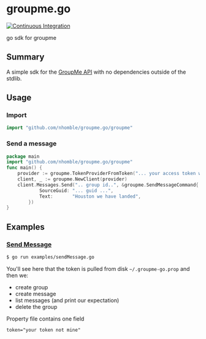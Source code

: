 # groupme.go
[![Continuous Integration](https://github.com/nhomble/groupme.go/workflows/continuous-integration/badge.svg)](https://github.com/nhomble/groupme.go/actions)

go sdk for groupme

## Summary
A simple sdk for the [GroupMe API](https://dev.groupme.com/) with no dependencies outside of the stdlib. 

## Usage
### Import
```go
import "github.com/nhomble/groupme.go/groupme"
```
### Send a message
```go
package main 
import "github.com/nhomble/groupme.go/groupme"
func main() {
    provider := groupme.TokenProviderFromToken("... your access token with groupme ....")
    client, _ := groupme.NewClient(provider)
    client.Messages.Send(".. group id..", &groupme.SendMessageCommand{
    		SourceGuid: "... guid ...",
    		Text:       "Houston we have landed",
    	})
}
```

## Examples
### [Send Message](examples/sendMessage/main.go)
```sh
$ go run examples/sendMessage.go
```

You'll see here that the token is pulled from disk ```~/.groupme-go.prop``` and then we:
- create group
- create message
- list messages (and print our expectation)
- delete the group

Property file contains one field
```
token="your token not mine"
```